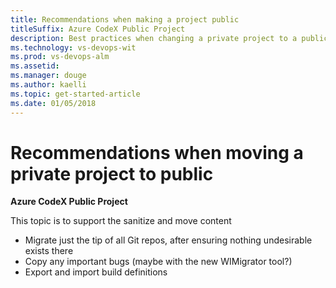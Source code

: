 ```yaml
---
title: Recommendations when making a project public 
titleSuffix: Azure CodeX Public Project 
description: Best practices when changing a private project to a public project 
ms.technology: vs-devops-wit
ms.prod: vs-devops-alm
ms.assetid: 
ms.manager: douge
ms.author: kaelli
ms.topic: get-started-article
ms.date: 01/05/2018
---
```


# Recommendations when moving a private project to public 

**Azure CodeX Public Project**  

This topic is to support the sanitize and move content 
 
- Migrate just the tip of all Git repos, after ensuring nothing undesirable exists there 
- Copy any important bugs (maybe with the new WIMigrator tool?)
- Export and import build definitions 

 